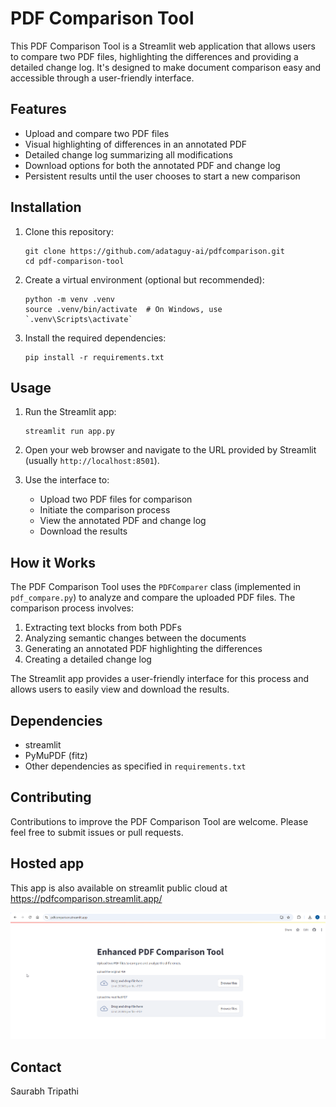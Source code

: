 # PDF Comparison Tool

This PDF Comparison Tool is a Streamlit web application that allows users to compare two PDF files, highlighting the differences and providing a detailed change log. It's designed to make document comparison easy and accessible through a user-friendly interface.

## Features

- Upload and compare two PDF files
- Visual highlighting of differences in an annotated PDF
- Detailed change log summarizing all modifications
- Download options for both the annotated PDF and change log
- Persistent results until the user chooses to start a new comparison

## Installation

1. Clone this repository:

   ```
   git clone https://github.com/adataguy-ai/pdfcomparison.git
   cd pdf-comparison-tool
   ```

2. Create a virtual environment (optional but recommended):

   ```
   python -m venv .venv
   source .venv/bin/activate  # On Windows, use `.venv\Scripts\activate`
   ```

3. Install the required dependencies:
   ```
   pip install -r requirements.txt
   ```

## Usage

1. Run the Streamlit app:

   ```
   streamlit run app.py
   ```

2. Open your web browser and navigate to the URL provided by Streamlit (usually `http://localhost:8501`).

3. Use the interface to:
   - Upload two PDF files for comparison
   - Initiate the comparison process
   - View the annotated PDF and change log
   - Download the results

## How it Works

The PDF Comparison Tool uses the `PDFComparer` class (implemented in `pdf_compare.py`) to analyze and compare the uploaded PDF files. The comparison process involves:

1. Extracting text blocks from both PDFs
2. Analyzing semantic changes between the documents
3. Generating an annotated PDF highlighting the differences
4. Creating a detailed change log

The Streamlit app provides a user-friendly interface for this process and allows users to easily view and download the results.

## Dependencies

- streamlit
- PyMuPDF (fitz)
- Other dependencies as specified in `requirements.txt`

## Contributing

Contributions to improve the PDF Comparison Tool are welcome. Please feel free to submit issues or pull requests.

## Hosted app

This app is also available on streamlit public cloud at https://pdfcomparison.streamlit.app/

![StreamlitApp](docs/images/image.png)

## Contact

Saurabh Tripathi
